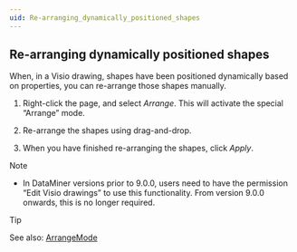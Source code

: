 ```yaml
---
uid: Re-arranging_dynamically_positioned_shapes
---
```


## Re-arranging dynamically positioned shapes

When, in a Visio drawing, shapes have been positioned dynamically based on properties, you can re-arrange those shapes manually.

1. Right-click the page, and select *Arrange*. This will activate the special “Arrange” mode.

2. Re-arrange the shapes using drag-and-drop.

3. When you have finished re-arranging the shapes, click *Apply*.

> [!NOTE]
> - In DataMiner versions prior to 9.0.0, users need to have the permission “Edit Visio drawings” to use this functionality. From version 9.0.0 onwards, this is no longer required.

> [!TIP]
> See also:
> [ArrangeMode](xref:Overview_of_page_and_shape_options)
